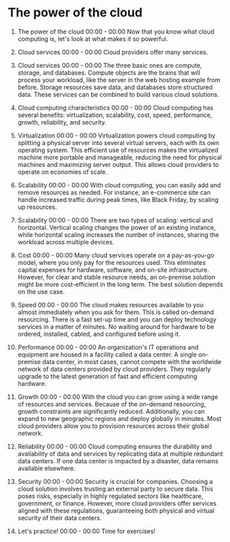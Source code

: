 # The power of the cloud

1. The power of the cloud
00:00 - 00:00
Now that you know what cloud computing is, let's look at what makes it so powerful.

2. Cloud services
00:00 - 00:00
Cloud providers offer many services.

3. Cloud services
00:00 - 00:00
The three basic ones are compute, storage, and databases. Compute objects are the brains that will process your workload, like the server in the web hosting example from before. Storage resources save data, and databases store structured data. These services can be combined to build various cloud solutions.

4. Cloud computing characteristics
00:00 - 00:00
Cloud computing has several benefits: virtualization, scalability, cost, speed, performance, growth, reliability, and security.

5. Virtualization
00:00 - 00:00
Virtualization powers cloud computing by splitting a physical server into several virtual servers, each with its own operating system. This efficient use of resources makes the virtualized machine more portable and manageable, reducing the need for physical machines and maximizing server output. This allows cloud providers to operate on economies of scale.

6. Scalability
00:00 - 00:00
With cloud computing, you can easily add and remove resources as needed. For instance, an e-commerce site can handle increased traffic during peak times, like Black Friday, by scaling up resources.

7. Scalability
00:00 - 00:00
There are two types of scaling: vertical and horizontal. Vertical scaling changes the power of an existing instance, while horizontal scaling increases the number of instances, sharing the workload across multiple devices.

8. Cost
00:00 - 00:00
Many cloud services operate on a pay-as-you-go model, where you only pay for the resources used. This eliminates capital expenses for hardware, software, and on-site infrastructure. However, for clear and stable resource needs, an on-premise solution might be more cost-efficient in the long term. The best solution depends on the use case.

9. Speed
00:00 - 00:00
The cloud makes resources available to you almost immediately when you ask for them. This is called on-demand resourcing. There is a fast set-up time and you can deploy technology services in a matter of minutes. No waiting around for hardware to be ordered, installed, cabled, and configured before using it.

10. Performance
00:00 - 00:00
An organization's IT operations and equipment are housed in a facility called a data center. A single on-premise data center, in most cases, cannot compete with the worldwide network of data centers provided by cloud providers. They regularly upgrade to the latest generation of fast and efficient computing hardware.

11. Growth
00:00 - 00:00
With the cloud you can grow using a wide range of resources and services. Because of the on-demand resourcing, growth constraints are significantly reduced. Additionally, you can expand to new geographic regions and deploy globally in minutes. Most cloud providers allow you to provision resources across their global network.

12. Reliability
00:00 - 00:00
Cloud computing ensures the durability and availability of data and services by replicating data at multiple redundant data centers. If one data center is impacted by a disaster, data remains available elsewhere.

13. Security
00:00 - 00:00
Security is crucial for companies. Choosing a cloud solution involves trusting an external party to secure data. This poses risks, especially in highly regulated sectors like healthcare, government, or finance. However, more cloud providers offer services aligned with these regulations, guaranteeing both physical and virtual security of their data centers.

14. Let's practice!
00:00 - 00:00
Time for exercises!